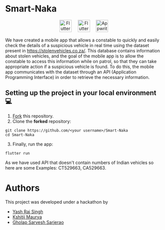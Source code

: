 # Smart-Naka
<p  align="center">
<a  href="https://flutter.dev"  target="_blank"><img  height="39"  src="https://user-images.githubusercontent.com/37345795/205487266-9604e883-3bd3-45a5-b172-f4617d911ee3.png"  alt="Flutter Logo"></a> <a>&nbsp;&nbsp;&nbsp;</a>
<a  href="https://dart.dev/"  target="_blank"><img  height="39"  src="https://user-images.githubusercontent.com/37345795/205487289-bd04321b-3f3a-431d-9c29-7e8e4a22d43f.png"  alt="Flutter Logo"></a> <a>&nbsp;&nbsp;&nbsp;</a>
<a  href="https://firebase.google.com/"  target="_blank"><img  height="39"  src="https://user-images.githubusercontent.com/37345795/205487145-a7ad5e40-71e1-46d5-a828-ef82ee168885.png"  alt="Appwrite Logo"></a>
</p>

We have created  a mobile app that allows a constable to quickly and easily check the details of a suspicious vehicle in real time using the dataset present in https://stolenvehicles.co.za/. This database contains information about stolen vehicles, and the goal of the mobile app is to allow the constable to access this information while on patrol, so that they can take appropriate action if a suspicious vehicle is found. To do this, the mobile app communicates with the dataset  through an API (Application Programming Interface) in order to retrieve the necessary information.

## Setting up the project in your local environment💻

1. [Fork](https://github.com/mauryakshitij/Smart-Naka/fork) this repository.
2. Clone the **forked** repository:
```
git clone https://github.com/<your username>/Smart-Naka
cd Smart-Naka
```
3. Finally, run the app:
```
flutter run
```
As we have used API that doesn't contain numbers of Indian vehicles so here are some Examples: CT529663, CA529663.

# Authors

This project was developed under a hackathon by

- [Yash Raj Singh](https://github.com/Yash-jar)
- [Kshitij Maurya](https://github.com/mauryakshitij)
- [Gholap Sarvesh Sarjerao](https://github.com/sarg19)
